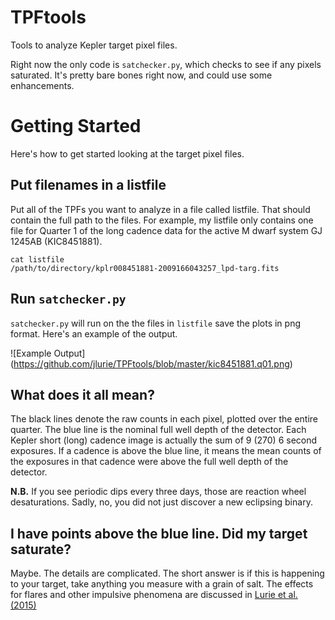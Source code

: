 # TPFtools
Tools to analyze Kepler target pixel files. 

Right now the only code is `satchecker.py`, which checks to see if any pixels saturated. It's pretty bare bones right now, and could use some enhancements.

# Getting Started
Here's how to get started looking at the target pixel files.

## Put filenames in a listfile
Put all of the TPFs you want to analyze in a file called listfile. That should contain the full path to the files. For example, my listfile only contains one file for Quarter 1 of the long cadence data for the active M dwarf system GJ 1245AB (KIC8451881).

    cat listfile
    /path/to/directory/kplr008451881-2009166043257_lpd-targ.fits

## Run `satchecker.py`
`satchecker.py` will run on the the files in `listfile` save the plots in png format. Here's an example of the output.

![Example Output]
(https://github.com/jlurie/TPFtools/blob/master/kic8451881.q01.png)

## What does it all mean?
The black lines denote the raw counts in each pixel, plotted over the entire quarter. The blue line is the nominal full well depth of the detector. Each Kepler short (long) cadence image is actually the sum of 9 (270) 6 second exposures. If a cadence is above the blue line, it means the mean counts of the exposures in that cadence were above the full well depth of the detector.

**N.B.** If you see periodic dips every three days, those are reaction wheel desaturations. Sadly, no, you did not just discover a new eclipsing binary. 

## I have points above the blue line. Did my target saturate?

Maybe. The details are complicated. The short answer is if this is happening to your target, take anything you measure with a grain of salt. The effects for flares and other impulsive phenomena are discussed in [Lurie et al. (2015)](http://adsabs.harvard.edu/abs/2015ApJ...800...95L)

